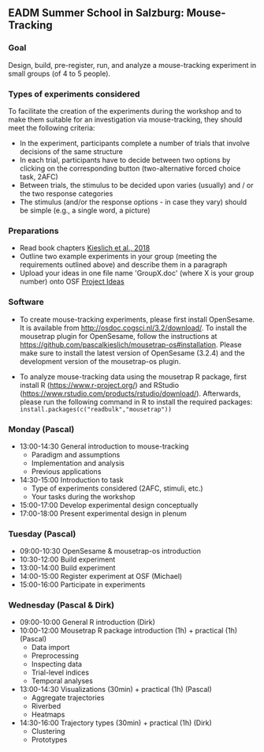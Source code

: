 ## EADM Summer School in Salzburg: Mouse-Tracking 

### Goal
Design, build, pre-register, run, and analyze a mouse-tracking experiment in small groups (of 4 to 5 people).  

### Types of experiments considered
To facilitate the creation of the experiments during the workshop and to make them suitable for an investigation via mouse-tracking, they should meet the following criteria:
* In the experiment, participants complete a number of trials that involve decisions of the same structure
* In each trial, participants have to decide between two options by clicking on the corresponding button (two-alternative forced choice task, 2AFC)
* Between trials, the stimulus to be decided upon varies (usually) and / or the two response categories
* The stimulus (and/or the response options - in case they vary) should be simple (e.g., a single word, a picture)

### Preparations
* Read book chapters [Kieslich et al., 2018](../3_literature/Kieslich2018.pdf)
* Outline two example experiments in your group (meeting the requirements outlined above) and describe them in a paragraph
* Upload your ideas in one file name 'GroupX.doc' (where X is your group number) onto OSF [Project Ideas](https://osf.io/qzvfy/)  

### Software

* To create mouse-tracking experiments, please first install OpenSesame. It is available from http://osdoc.cogsci.nl/3.2/download/. To install the mousetrap plugin for OpenSesame, follow the instructions at https://github.com/pascalkieslich/mousetrap-os#installation. Please make sure to install the latest version of OpenSesame (3.2.4) and the development version of the mousetrap-os plugin.

* To analyze mouse-tracking data using the mousetrap R package, first install R (https://www.r-project.org/) and RStudio (https://www.rstudio.com/products/rstudio/download/). Afterwards, please run the following command in R to install the required packages:<br>`install.packages(c("readbulk","mousetrap"))`


### Monday (Pascal)
* 13:00-14:30 General introduction to mouse-tracking
  * Paradigm and assumptions
  * Implementation and analysis
  * Previous applications
* 14:30-15:00 Introduction to task
  * Type of experiments considered (2AFC, stimuli, etc.)
  * Your tasks during the workshop
* 15:00-17:00 Develop experimental design conceptually
* 17:00-18:00 Present experimental design in plenum 

### Tuesday (Pascal)
* 09:00-10:30 OpenSesame & mousetrap-os introduction
* 10:30-12:00 Build experiment
* 13:00-14:00 Build experiment
* 14:00-15:00 Register experiment at OSF (Michael)
* 15:00-16:00 Participate in experiments

### Wednesday (Pascal & Dirk)
* 09:00-10:00 General R introduction (Dirk)
* 10:00-12:00 Mousetrap R package introduction (1h) + practical (1h) (Pascal)
  * Data import
  * Preprocessing
  * Inspecting data
  * Trial-level indices
  * Temporal analyses
* 13:00-14:30 Visualizations (30min) + practical (1h) (Pascal)
  * Aggregate trajectories
  * Riverbed
  * Heatmaps
* 14:30-16:00 Trajectory types (30min) + practical (1h) (Dirk)
  * Clustering
  * Prototypes

